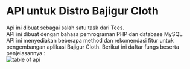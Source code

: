 # API untuk Distro Bajigur Cloth
Api ini dibuat sebagai salah satu task dari Tees.<br>
API ini dibuat dengan bahasa pemrograman PHP dan database MySQL.<br>
API ini menyediakan beberapa method dan rekomendasi fitur untuk pengembangan aplikasi Bajigur Cloth.
Berikut ini daftar fungs beserta penjelasannya  :<br>
![table of api](https://user-images.githubusercontent.com/16512863/98920458-b7dfec80-2502-11eb-86d7-7da98ee21244.png)

